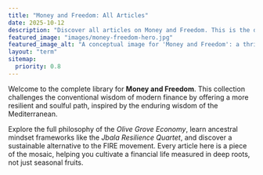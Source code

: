 ```yaml
---
title: "Money and Freedom: All Articles"
date: 2025-10-12
description: "Discover all articles on Money and Freedom. This is the definitive archive of Mediterranean-inspired strategies for financial resilience, moving beyond the traditional hustle to build a life of sustainable wealth and autonomy."
featured_image: "images/money-freedom-hero.jpg"
featured_image_alt: "A conceptual image for 'Money and Freedom': a thriving, ancient olive tree whose deep, intricate roots are intertwined with antique and modern coins, symbolizing deep, resilient, and diversified wealth."
layout: "term"
sitemap:
  priority: 0.8
---
```


Welcome to the complete library for **Money and Freedom**. This collection challenges the conventional wisdom of modern finance by offering a more resilient and soulful path, inspired by the enduring wisdom of the Mediterranean.

Explore the full philosophy of the *Olive Grove Economy*, learn ancestral mindset frameworks like the *Jbala Resilience Quartet*, and discover a sustainable alternative to the FIRE movement. Every article here is a piece of the mosaic, helping you cultivate a financial life measured in deep roots, not just seasonal fruits.